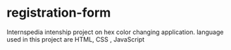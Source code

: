 # registration-form

Internspedia intenship project on hex color changing application.
language used in this project are HTML, CSS , JavaScript 
